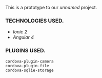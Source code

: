 This is a prototype to our *unnamed* project.

### TECHNOLOGIES USED. 

* *Ionic 2*
* *Angular 4*

### PLUGINS USED.
`cordova-plugin-camera`  
`cordova-plugin-file`  
`cordova-sqlie-storage`  
